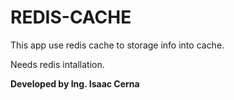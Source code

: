 # REDIS-CACHE 
This app use redis cache to storage info into cache.

Needs redis intallation.

**Developed by Ing. Isaac Cerna**
